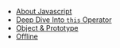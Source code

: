 * [About Javascript](About-Javascript.md)
* [Deep Dive Into `this` Operator](Deep-Dive-Into-"this"-Operator.md)
* [Object & Prototype](Object-%26-Prototype.md)
* [Offline](Offline.md)

